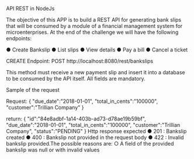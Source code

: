 API REST in NodeJs 

The objective of this APP is to build a REST API for generating bank slips that will be consumed by a module of a financial management system for microenterprises. At the end of the challenge we will have the following endpoints:

● Create Bankslip
● List slips
● View details
● Pay a bill
● Cancel a ticket


CREATE
Endpoint: POST http://localhost:8080/rest/bankslips

This method must receive a new payment slip and insert it into a database to be consumed by the API itself. All fields are mandatory.

Sample of the request

Request:
{
 "due_date":"2018-01-01",
 "total_in_cents":"100000",
 "customer":"Trillian Company"
}

return:
{
"id":"84e8adbf-1a14-403b-ad73-d78ae19b59bf",
 "due_date":"2018-01-01",
 "total_in_cents":"100000",
 "customer":"Trillian Company",
 "status":"PENDING"
}
Http response expected
●	201 : Bankslip created
●	400 : Bankslip not provided in the request body
●	422 : Invalid bankslip provided.The possible reasons are:
○	A field of the provided bankslip was null or with invalid values

